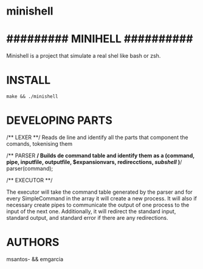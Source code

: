 # minishell

# ######### MINIHELL ########## #

Minishell is a project that simulate a real shel like bash or zsh.

# INSTALL #
    make && ./minishell

# DEVELOPING PARTS #

/** LEXER **/
Reads de line and identify all the parts that component the comands, tokenising them

/** PARSER **/
Builds de command table and identify them as a (command, pipe, inputfile, outputfile, $expansionvars, redirecctions, *subshell* )**/ 
parser(command);
	
/** EXECUTOR **/

The executor will take the command table generated by the parser and for every 
SimpleCommand in the array it will create a new process. It will also if necessary create pipes 
to communicate the output of one process to the input of the next one. Additionally, it will 
redirect the standard input, standard output, and standard error if there are any redirections.

# AUTHORS #

msantos- && emgarcia
